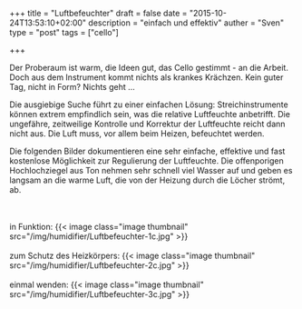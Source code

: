 +++
title = "Luftbefeuchter"
draft = false
date = "2015-10-24T13:53:10+02:00"
description = "einfach und effektiv" 
auther = "Sven"
type = "post"
tags = ["cello"]

+++

Der Proberaum ist warm, die Ideen gut, das Cello gestimmt - an die Arbeit. Doch aus dem Instrument kommt nichts als krankes Krächzen. Kein guter Tag, nicht in Form? Nichts geht …

Die ausgiebige Suche führt zu einer einfachen Lösung: Streichinstrumente können extrem empfindlich sein, was die relative Luftfeuchte anbetrifft. Die ungefähre, zeitweilige Kontrolle und Korrektur der Luftfeuchte reicht dann nicht aus. Die Luft muss, vor allem beim Heizen, befeuchtet werden.

Die folgenden Bilder dokumentieren eine sehr einfache, effektive und fast kostenlose Möglichkeit zur Regulierung der Luftfeuchte. Die offenporigen Hochlochziegel aus Ton nehmen sehr schnell viel Wasser auf und geben es langsam an die warme Luft, die von der Heizung durch die Löcher strömt, ab.

<br>
<br>
in Funktion:
{{< image class="image thumbnail" src="/img/humidifier/Luftbefeuchter-1c.jpg" >}}

<br>
<br>
zum Schutz des Heizkörpers:
{{< image class="image thumbnail" src="/img/humidifier/Luftbefeuchter-2c.jpg" >}}

<br>
<br>
einmal wenden:
{{< image class="image thumbnail" src="/img/humidifier/Luftbefeuchter-3c.jpg" >}}


